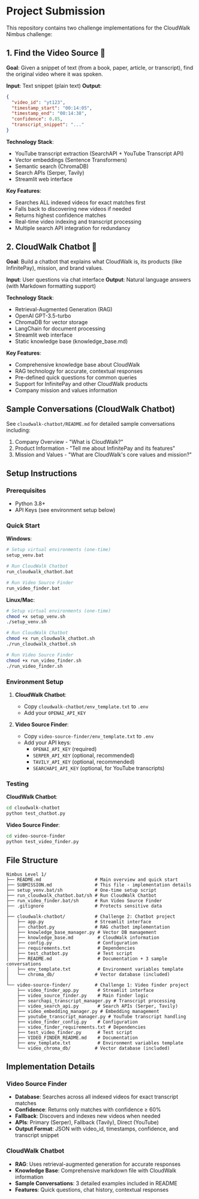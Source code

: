 # Project Submission

This repository contains two challenge implementations for the CloudWalk Nimbus challenge:

## 1. Find the Video Source 🎥

**Goal**: Given a snippet of text (from a book, paper, article, or transcript), find the original video where it was spoken.

**Input**: Text snippet (plain text)
**Output**: 
```json
{
  "video_id": "yt123",
  "timestamp_start": "00:14:05",
  "timestamp_end": "00:14:38",
  "confidence": 0.85,
  "transcript_snippet": "..."
}
```

**Technology Stack**:

- YouTube transcript extraction (SearchAPI + YouTube Transcript API)
- Vector embeddings (Sentence Transformers)
- Semantic search (ChromaDB)
- Search APIs (Serper, Tavily)
- Streamlit web interface

**Key Features**:

- Searches ALL indexed videos for exact matches first
- Falls back to discovering new videos if needed
- Returns highest confidence matches
- Real-time video indexing and transcript processing
- Multiple search API integration for redundancy

## 2. CloudWalk Chatbot 📱

**Goal**: Build a chatbot that explains what CloudWalk is, its products (like InfinitePay), mission, and brand values.

**Input**: User questions via chat interface
**Output**: Natural language answers (with Markdown formatting support)

**Technology Stack**:

- Retrieval-Augmented Generation (RAG)
- OpenAI GPT-3.5-turbo
- ChromaDB for vector storage
- LangChain for document processing
- Streamlit web interface
- Static knowledge base (knowledge_base.md)

**Key Features**:

- Comprehensive knowledge base about CloudWalk
- RAG technology for accurate, contextual responses
- Pre-defined quick questions for common queries
- Support for InfinitePay and other CloudWalk products
- Company mission and values information

## Sample Conversations (CloudWalk Chatbot)

See `cloudwalk-chatbot/README.md` for detailed sample conversations including:
1. Company Overview - "What is CloudWalk?"
2. Product Information - "Tell me about InfinitePay and its features"
3. Mission and Values - "What are CloudWalk's core values and mission?"

## Setup Instructions

### Prerequisites

- Python 3.8+
- API Keys (see environment setup below)

### Quick Start

**Windows**:
```bash
# Setup virtual environments (one-time)
setup_venv.bat

# Run CloudWalk Chatbot
run_cloudwalk_chatbot.bat

# Run Video Source Finder
run_video_finder.bat
```

**Linux/Mac**:
```bash
# Setup virtual environments (one-time)
chmod +x setup_venv.sh
./setup_venv.sh

# Run CloudWalk Chatbot
chmod +x run_cloudwalk_chatbot.sh
./run_cloudwalk_chatbot.sh

# Run Video Source Finder
chmod +x run_video_finder.sh
./run_video_finder.sh
```

### Environment Setup

1. **CloudWalk Chatbot**: 
   - Copy `cloudwalk-chatbot/env_template.txt` to `.env`
   - Add your `OPENAI_API_KEY`

2. **Video Source Finder**:
   - Copy `video-source-finder/env_template.txt` to `.env`
   - Add your API keys:
     - `OPENAI_API_KEY` (required)
     - `SERPER_API_KEY` (optional, recommended)
     - `TAVILY_API_KEY` (optional, recommended)
     - `SEARCHAPI_API_KEY` (optional, for YouTube transcripts)

### Testing

**CloudWalk Chatbot**:
```bash
cd cloudwalk-chatbot
python test_chatbot.py
```

**Video Source Finder**:
```bash
cd video-source-finder
python test_video_finder.py
```

## File Structure

```
Nimbus Level 1/
├── README.md                    # Main overview and quick start
├── SUBMISSION.md                # This file - implementation details
├── setup_venv.bat/sh            # One-time setup script
├── run_cloudwalk_chatbot.bat/sh # Run CloudWalk Chatbot
├── run_video_finder.bat/sh      # Run Video Source Finder
├── .gitignore                   # Protects sensitive data
│
├── cloudwalk-chatbot/           # Challenge 2: Chatbot project
│   ├── app.py                   # Streamlit interface
│   ├── chatbot.py               # RAG chatbot implementation
│   ├── knowledge_base_manager.py # Vector DB management
│   ├── knowledge_base.md         # CloudWalk information
│   ├── config.py                 # Configuration
│   ├── requirements.txt          # Dependencies
│   ├── test_chatbot.py           # Test script
│   ├── README.md                 # Documentation + 3 sample conversations
│   ├── env_template.txt          # Environment variables template
│   └── chroma_db/               # Vector database (included)
│
└── video-source-finder/         # Challenge 1: Video finder project
    ├── video_finder_app.py       # Streamlit interface
    ├── video_source_finder.py    # Main finder logic
    ├── searchapi_transcript_manager.py # Transcript processing
    ├── video_search_api.py       # Search APIs (Serper, Tavily)
    ├── video_embedding_manager.py # Embedding management
    ├── youtube_transcript_manager.py # YouTube transcript handling
    ├── video_finder_config.py    # Configuration
    ├── video_finder_requirements.txt # Dependencies
    ├── test_video_finder.py      # Test script
    ├── VIDEO_FINDER_README.md    # Documentation
    ├── env_template.txt          # Environment variables template
    └── video_chroma_db/         # Vector database (included)
```

## Implementation Details

### Video Source Finder

- **Database**: Searches across all indexed videos for exact transcript matches
- **Confidence**: Returns only matches with confidence ≥ 60%
- **Fallback**: Discovers and indexes new videos when needed
- **APIs**: Primary (Serper), Fallback (Tavily), Direct (YouTube)
- **Output Format**: JSON with video_id, timestamps, confidence, and transcript snippet

### CloudWalk Chatbot

- **RAG**: Uses retrieval-augmented generation for accurate responses
- **Knowledge Base**: Comprehensive markdown file with CloudWalk information
- **Sample Conversations**: 3 detailed examples included in README
- **Features**: Quick questions, chat history, contextual responses
